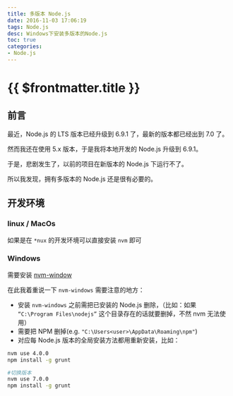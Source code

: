 ```yaml
---
title: 多版本 Node.js
date: 2016-11-03 17:06:19
tags: Node.js
desc: Windows下安装多版本的Node.js
toc: true
categories:
- Node.js
---
```


# {{ $frontmatter.title }}

## 前言

最近，Node.js 的 LTS 版本已经升级到 6.9.1 了，最新的版本都已经出到 7.0 了。

然而我还在使用 5.x 版本，于是我将本地开发的 Node.js 升级到 6.9.1。

于是，悲剧发生了，以前的项目在新版本的 Node.js 下运行不了。

所以我发现，拥有多版本的 Node.js 还是很有必要的。

<!-- more -->

## 开发环境

### linux / MacOs

如果是在 `*nux` 的开发环境可以直接安装 `nvm` 即可

### Windows

需要安装 [nvm-window](https://github.com/coreybutler/nvm-windows)

在此我着重说一下 `nvm-windows` 需要注意的地方：

- 安装 `nvm-windows` 之前需把已安装的 Node.js 删除，（比如：如果 `“C:\Program Files\nodejs”` 这个目录存在的话就要删掉，不然 nvm 无法使用）
- 需要把 NPM 删掉(e.g. `"C:\Users<user>\AppData\Roaming\npm"`)
- 对应每 Node.js 版本的全局安装方法都用重新安装，比如：

```sh
nvm use 4.0.0
npm install -g grunt

#切换版本
nvm use 7.0.0
npm install -g grunt
```